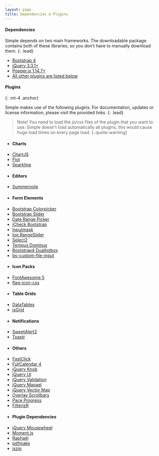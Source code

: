 ```yaml
---
layout: page
title: Dependencies & Plugins
---
```

#### Dependencies
Simple depends on two main frameworks. The downloadable package contains both of these libraries, so you don't have to manually download them.
{: .lead}

- [Bootstrap 4](https://getbootstrap.com)
- [jQuery 3.3.1+](https://jquery.com/)
- [Popper.js 1.14.7+](https://popper.js.org/)
- [All other plugins are listed below](#plugins)

<a id="plugins" class="anchor"></a>
#### Plugins
{: .mt-4 .anchor}

Simple makes use of the following plugins. For documentation, updates or license information, please visit the provided links.
{: .lead}

> Note!
> You need to load the js/css files of the plugin that you want to use.
> Simple doesn't load automatically all plugins, this would cause huge load times on every page load.
{:.quote-warning}

<div class="row px-3">
  <div class="col-sm-3">
    <ul class="list-unstyled">
      <li><h4>Charts</h4></li>
      <li><a href="http://www.chartjs.org/" target="_blank">ChartJS</a></li>
      <li><a href="http://www.flotcharts.org/" target="_blank">Flot</a></li>
      <li><a href="https://github.com/mariusGundersen/sparkline" target="_blank">Sparkline</a></li>
    </ul>
  </div>
  <div class="col-sm-3">
    <ul class="list-unstyled">
      <li><h4>Editors</h4></li>
      <li><a href="https://summernote.org/" target="_blank">Summernote</a></li>
    </ul>
  </div>
  <div class="col-sm-3">
    <ul class="list-unstyled">
      <li><h4>Form Elements</h4></li>
      <li><a href="https://farbelous.io/bootstrap-colorpicker/">Bootstrap Colorpicker</a></li>
      <li><a href="https://github.com/seiyria/bootstrap-slider/">Bootstrap Slider</a></li>
      <li><a href="http://www.daterangepicker.com/" target="_blank">Date Range Picker</a></li>
      <li><a href="https://github.com/bantikyan/icheck-bootstrap#readme" target="_blank">iCheck Bootstrap</a></li>
      <li><a href="https://github.com/RobinHerbots/Inputmask/" target="_blank">Inputmask</a></li>
      <li><a href="http://ionden.com/a/plugins/ion.rangeSlider/" target="_blank">Ion.RangeSlider</a></li>
      <li><a href="https://select2.org/" target="_blank">Select2</a></li>
      <li><a href="https://tempusdominus.github.io/bootstrap-4/" target="_blank">Tempus Dominus</a></li>
      <li><a href="https://github.com/istvan-ujjmeszaros/bootstrap-duallistbox#readme" target="_blank">Bootstrap4 Duallistbox</a></li>
      <li><a href="https://github.com/Johann-S/bs-custom-file-input#readme" target="_blank">bs-custom-file-input</a></li>
    </ul>
  </div>
  <div class="col-sm-3">
    <ul class="list-unstyled">
      <li><h4>Icon Packs</h4></li>
      <li><a href="https://fontawesome.com/" target="_blank">FontAwesome 5</a></li>
      <li><a href="https://github.com/lipis/flag-icon-css#readme" target="_blank">flag-icon-css</a></li>
    </ul>
  </div>
</div>
<div class="row px-3">
  <div class="col-sm-3">
    <ul class="list-unstyled">
      <li><h4>Table Grids</h4></li>
      <li><a href="https://datatables.net/" target="_blank">DataTables</a></li>
      <li><a href="http://js-grid.com/" target="_blank">jsGrid</a></li>
    </ul>
  </div>
  <div class="col-sm-3">
    <ul class="list-unstyled">
      <li><h4>Notifications</h4></li>
      <li><a href="https://sweetalert2.github.io/" target="_blank">SweetAlert2</a></li>
      <li><a href="https://codeseven.github.io/toastr/" target="_blank">Toastr</a></li>
    </ul>
  </div>
  <div class="col-sm-3">
    <ul class="list-unstyled">
      <li><h4>Others</h4></li>
      <li><a href="https://github.com/ftlabs/fastclick#readme" target="_blank">FastClick</a></li>
      <li><a href="https://fullcalendar.io/">FullCalendar 4</a></li>
      <li><a href="https://github.com/aterrien/jQuery-Knob#readme">jQuery Knob</a></li>
      <li><a href="https://jqueryui.com/" target="_blank">jQuery UI</a></li>
      <li><a href="https://jqueryvalidation.org/" target="_blank">jQuery Validation</a></li>
      <li><a href="https://www.vincentbroute.fr/mapael/" target="_blank">jQuery Mapael</a></li>
      <li><a href="https://github.com/bbmumford/jqvmap#readme" target="_blank">jQuery Vector Map</a></li>
      <li><a href="https://kingsora.github.io/OverlayScrollbars/" target="_blank">Overlay Scrollbars</a></li>
      <li><a href="https://github.com/lgaitan/pace#readme" target="_blank">Pace Progress</a></li>
      <li><a href="https://github.com/giotiskl/filterizr#readme" target="_blank">FilterizR</a></li>
    </ul>
  </div>
  <div class="col-sm-3">
    <ul class="list-unstyled">
      <li><h4>Plugin Dependencies</h4></li>
      <li><a href="https://github.com/jquery/jquery-mousewheel#readme" target="_blank">jQuery Mousewheel</a></li>
      <li><a href="https://momentjs.com/" target="_blank">Moment.js</a></li>
      <li><a href="https://dmitrybaranovskiy.github.io/raphael/" target="_blank">Raphaël</a></li>
      <li><a href="https://github.com/bpampuch/pdfmake#readme" target="_blank">pdfmake</a></li>
      <li><a href="https://github.com/Stuk/jszip#readme" target="_blank">jszip</a></li>
    </ul>
  </div>
</div>
